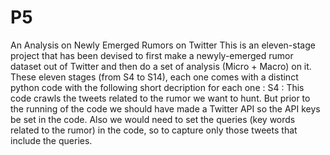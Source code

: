 # P5
An Analysis on Newly Emerged Rumors on Twitter
This is an eleven-stage project that has been devised to first make a newyly-emerged rumor dataset out of Twitter and then do a set of analysis (Micro + Macro) on it. These eleven stages (from S4 to S14), each one comes with a distinct python code with the following short decription for each one :
S4 : This code crawls the tweets related to the rumor we want to hunt. But prior to the running of the code we should have made a Twitter API so the API keys be set in the code. Also we would need to set the queries (key words related to the rumor) in the code, so to capture only those tweets that include the queries. 
